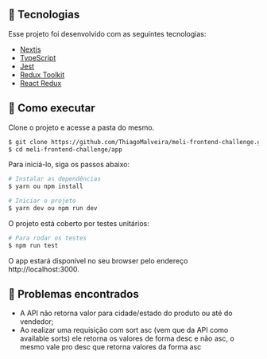 ## 🧪 Tecnologias

Esse projeto foi desenvolvido com as seguintes tecnologias:

- [Nextjs](https://nextjs.org)
- [TypeScript](https://www.typescriptlang.org/)
- [Jest](https://jestjs.io/pt-BR/)
- [Redux Toolkit](https://redux-toolkit.js.org)
- [React Redux](https://react-redux.js.org)

## 🚀 Como executar

Clone o projeto e acesse a pasta do mesmo.

```bash
$ git clone https://github.com/ThiagoMalveira/meli-frontend-challenge.git
$ cd meli-frontend-challenge/app
```

Para iniciá-lo, siga os passos abaixo:

```bash
# Instalar as dependências
$ yarn ou npm install

# Iniciar o projeto
$ yarn dev ou npm run dev
```

O projeto está coberto por testes unitários:

```bash
# Para rodar os testes
$ npm run test
```

O app estará disponível no seu browser pelo endereço http://localhost:3000.

## 🔖 Problemas encontrados

- A API não retorna valor para cidade/estado do produto ou até do vendedor;
- Ao realizar uma requisição com sort asc (vem que da API como available sorts) ele retorna os valores de forma desc e não asc, o mesmo vale pro desc que retorna valores da forma asc
